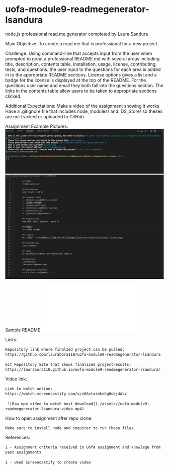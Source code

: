 # uofa-module9-readmegenerator-lsandura
node.js professional read.me generator completed by Laura Sandura

Main Objective: 
To create a read me that is professional for a new project.

Challenge:
Using command-line that accepts input from the user when prompted to great a professional README.md with several areas including title, description, contents table, installation, usage, license, contributing, tests, and questions.
the user input to the questions for each area is added in to the appropriate README sections. License options gives a list and a badge for the license is displayed at the top of the README. For the questions user name and email they both fall into the questions section. The links in the contents table allow users to be taken to appropriate sections clicked.

Additional Expectations:
    Make a video of the assignment showing it works
    Have a .gitignore file that includes node_modules/ and .DS_Store/ so theses are not tracked or uploaded to GitHub. 

Assignment Example Pictures:
    ![Node input user questions](./assets/nodequestionsexample1.jpg)
    ![Node generated read me answers](./assets/nodeanswersreadmeexample2.jpg)

Sample README
    ![Sample README.md file generated:](./assets/sampleREADME.md)

Links:

    Repository link where finalzed project can be pulled:
    https://github.com/laurabora118/uofa-module9-readmegenerator-lsandura

    Git Repository Site that shows finalized projectresults:
    https://laurabora118.github.io/uofa-module9-readmegenerator-lsandura/

Video link:

    Link to watch online:
    https://watch.screencastify.com/v/z66xtasmkzGgHubj4Asz
    
     ![Raw mp4 video to watch must download](./assets//uofa-module9-readmegenerator-lsandura-video.mp4)

How to open assignment after repo clone:

    Make sure to install node and inquirer to run these files.
    
References:

    1 - Assignment criteria received in UofA assignment and knowlege from past assignments

    2 - Used Screencastify to create video


